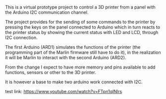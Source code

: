 This is a virtual prototype project to control a 3D printer from a panel with the Arduino I2C communication channel. 

The project provides for the sending of some commands to the printer by pressing the keys on the panel connected to Arduino which in turn reacts to the printer status by showing the current status with LED and LCD, through I2C connection.

The first Arduino (ARD1) simulates the functions of the printer (the programming part of the Marlin firmware still have to do it), in the realization it will be Marlin to interact with the second Arduino (ARD2).

From the change I expect to have more memory and pins available to add functions, sensors or other to the 3D printer.

It is however a base to make two arduino work connected with I2C.

test link:
https://www.youtube.com/watch?v=FTpn1qINlrs
